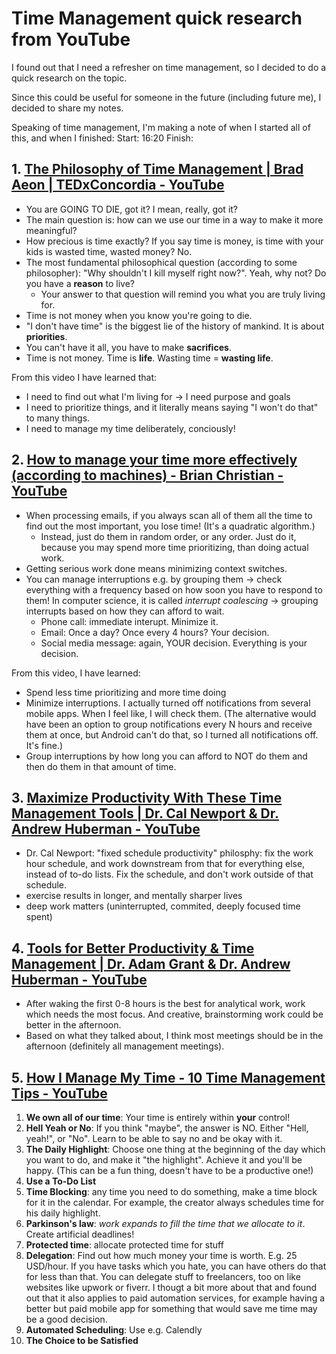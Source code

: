 # Time Management quick research from YouTube

I found out that I need a refresher on time management, so I decided to do a quick research on the topic.

Since this could be useful for someone in the future (including future me), I decided to share my notes.

Speaking of time management, I'm making a note of when I started all of this, and when I finished:
Start: 16:20
Finish: 

## 1. [The Philosophy of Time Management | Brad Aeon | TEDxConcordia - YouTube](https://www.youtube.com/watch?v=WXBA4eWskrc)

- You are GOING TO DIE, got it? I mean, really, got it?
- The main question is: how can we use our time in a way to make it more meaningful?
- How precious is time exactly? If you say time is money, is time with your kids is wasted time, wasted money? No.
- The most fundamental philosophical question (according to some philosopher): "Why shouldn't I kill myself right now?". Yeah, why not? Do you have a **reason** to live?
  - Your answer to that question will remind you what you are truly living for.
- Time is not money when you know you're going to die.
- "I don't have time" is the biggest lie of the history of mankind. It is about **priorities**.
- You can't have it all, you have to make **sacrifices**.
- Time is not money. Time is **life**. Wasting time = **wasting life**.

From this video I have learned that:
- I need to find out what I'm living for -> I need purpose and goals
- I need to prioritize things, and it literally means saying "I won't do that" to many things.
- I need to manage my time deliberately, conciously!


## 2. [How to manage your time more effectively (according to machines) - Brian Christian - YouTube](https://www.youtube.com/watch?v=iDbdXTMnOmE)

- When processing emails, if you always scan all of them all the time to find out the most important, you lose time! (It's a quadratic algorithm.)
  - Instead, just do them in random order, or any order. Just do it, because you may spend more time prioritizing, than doing actual work.
- Getting serious work done means minimizing context switches.
- You can manage interruptions e.g. by grouping them -> check everything with a frequency based on how soon you have to respond to them! In computer science, it is called _interrupt coalescing_ -> grouping interrupts based on how they can afford to wait. 
  - Phone call: immediate interupt. Minimize it.
  - Email: Once a day? Once every 4 hours? Your decision.
  - Social media message: again, YOUR decision. Everything is your decision.

From this video, I have learned:
- Spend less time prioritizing and more time doing
- Minimize interruptions. I actually turned off notifications from several mobile apps. When I feel like, I will check them. (The alternative would have been an option to group notifications every N hours and receive them at once, but Android can't do that, so I turned all notifications off. It's fine.)
- Group interruptions by how long you can afford to NOT do them and then do them in that amount of time.


## 3. [Maximize Productivity With These Time Management Tools | Dr. Cal Newport & Dr. Andrew Huberman - YouTube](https://www.youtube.com/watch?v=T4dser6ssp0)

- Dr. Cal Newport: "fixed schedule productivity" philosphy: fix the work hour schedule, and work downstream from that for everything else, instead of to-do lists. Fix the schedule, and don't work outside of that schedule.
- exercise results in longer, and mentally sharper lives
- deep work matters (uninterrupted, commited, deeply focused time spent)


## 4. [Tools for Better Productivity & Time Management | Dr. Adam Grant & Dr. Andrew Huberman - YouTube](https://www.youtube.com/watch?v=W8B0KWmv_-Q)

- After waking the first 0-8 hours is the best for analytical work, work which needs the most focus. And creative, brainstorming work could be better in the afternoon.
- Based on what they talked about, I think most meetings should be in the afternoon (definitely all management meetings).


## 5. [How I Manage My Time - 10 Time Management Tips - YouTube](https://www.youtube.com/watch?v=iONDebHX9qk)

1. **We own all of our time**: Your time is entirely within **your** control!
2. **Hell Yeah or No**: If you think "maybe", the answer is NO. Either "Hell, yeah!", or "No". Learn to be able to say no and be okay with it.
3. **The Daily Highlight**: Choose one thing at the beginning of the day which you want to do, and make it "the highlight". Achieve it and you'll be happy. (This can be a fun thing, doesn't have to be a productive one!)
4. **Use a To-Do List**
5. **Time Blocking**: any time you need to do something, make a time block for it in the calendar. For example, the creator always schedules time for his daily highlight.
6. **Parkinson's law**: _work expands to fill the time that we allocate to it_. Create artificial deadlines!
7. **Protected time**: allocate protected time for stuff
8. **Delegation**: Find out how much money your time is worth. E.g. 25 USD/hour. If you have tasks which you hate, you can have others do that for less than that. You can delegate stuff to freelancers, too on like websites like upwork or fiverr. I thougt a bit more about that and found out that it also applies to paid automation services, for example having a better but paid mobile app for something that would save me time may be a good decision.
9. **Automated Scheduling**: Use e.g. Calendly
10. **The Choice to be Satisfied**
